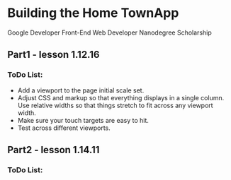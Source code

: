 # Building the Home TownApp
Google Developer Front-End Web Developer Nanodegree Scholarship

## Part1 - lesson 1.12.16 
### ToDo List:
* Add a <meta> viewport to the page initial scale set.
* Adjust CSS and markup so that everything displays in a single column.
  Use relative widths so that things stretch to fit across any viewport width.
* Make sure your touch targets are easy to hit.
* Test across different viewports.

## Part2 - lesson 1.14.11 
### ToDo List:
